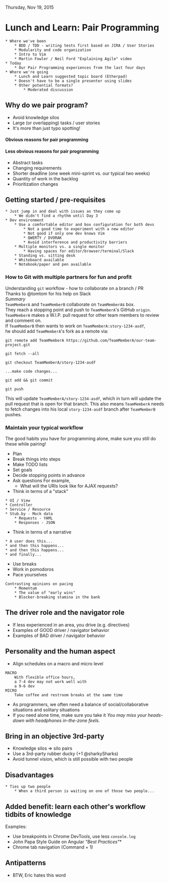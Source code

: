 Thursday, Nov 19, 2015

# Lunch and Learn: Pair Programming
```
* Where we've been
    * BDD / TDD - writing tests first based on JIRA / User Stories
    * Modularity and code organization
    * Intro to Vim
    * Martin Fowler / Neil Ford "Explaining Agile" video
* Today
    * Our Pair Programming experiences from the last four days
* Where we're going
    * Lunch and Learn suggested topic board (Etherpad)
    * Doesn't have to be a single presenter using slides
    * Other potential formats?
        * Moderated discussion
```

## Why do we pair program?
* Avoid knowledge silos
* Large (or overlapping) tasks / user stories
* It's more than just typo spotting!
  
#### Obvious reasons for pair programming  
#### Less obvious reasons for pair programming  
* Abstract tasks
* Changing requirements
* Shorter deadline (one week mini-sprint vs. our typical two weeks)
* Quantity of work in the backlog
* Prioritization changes

## Getting started / pre-requisites
```
* Just jump in and deal with issues as they come up
    * We didn't find a rhythm until Day 3
* Dev environment
    * Use a comfortable editor and box configuration for both devs
        * Not a good time to experiment with a new editor
        * Not good if only one dev knows Vim
        * QWERTY / DVORAK
        * Avoid interference and productivity barriers
    * Multiple monitors vs. a single monitor
        * Having spaces for editor/browser/terminal/Slack
    * Standing vs. sitting desk
    * Whiteboard available
    * Notebook/paper and pen available
```
### How to Git with multiple partners for fun and profit  
Understanding `git` workflow - how to collaborate on a branch / PR  
Thanks to @tomtom for his help on Slack  
_Summary_  
`TeamMemberA` and `TeamMemberB` collaborate on `TeamMemberA`s box.  
They reach a stopping point and push to `TeamMemberA`'s GitHub `origin`.  
`TeamMemberA` makes a W.I.P. pull request for other team members to review and comment on.  
If `TeamMemberB` then wants to work on `TeamMemberA:story-1234-asdf`,  
he should add `TeamMemberA`'s fork as a remote via:  
```
git remote add TeamMemberA https://github.com/TeamMemberA/our-team-project.git

git fetch --all

git checkout TeamMemberA/story-1234-asdf

...make code changes...

git add && git commit

git push
```
This will update `TeamMemberA/story-1234-asdf`,
which in turn will update the pull request that is open for that branch.
This also means `TeamMemberA` needs to fetch changes into his local `story-1234-asdf` branch after `TeamMemberB` pushes.
### Maintain your typical workflow
The good habits you have for programming alone, make sure you still do these while pairing!
* Plan
* Break things into steps
* Make TODO lists
* Set goals
* Decide stopping points in advance
* Ask questions
For example,
    - What will the URIs look like for AJAX requests?
* Think in terms of a "stack"
```
* UI / View
* Controller
* Service / Resource
* Stub.by - Mock data
    * Requests - YAML
    * Responses - JSON
```
* Think in terms of a narrative
```
* A user does this...
* and then this happens...
* and then this happens...
* and finally...
```
* Use breaks
* Work in pomodoros
* Pace yourselves
```
Contrasting opinions on pacing
    * Momentum
    * The value of "early wins"
    * Blocker-breaking stamina in the bank
```

## The driver role and the navigator role
* If less experienced in an area, you drive (e.g. directives)
* Examples of GOOD driver / navigator behavior
* Examples of BAD driver / navigator behavior

## Personality and the human aspect
* Align schedules on a macro and micro level
```
MACRO
    With flexible office hours,
    a 7-4 dev may not work well with
    a 9-6 dev
MICRO
    Take coffee and restroom breaks at the same time
```
* As programmers, we often need a balance of social/collaborative situations and solitary situations
* If you need alone time, make sure you take it
_You may miss your heads-down with headphones in-the-zone feels._

## Bring in an objective 3rd-party
* Knowledge silos => silo pairs
* Use a 3rd-party rubber ducky (+1 @sharkySharks)
* Avoid tunnel vision, which is still possible with two people

## Disadvantages
```
* Ties up two people
    * When a third person is waiting on one of those two people...
```

## Added benefit: learn each other's workflow tidbits of knowledge
Examples:
* Use breakpoints in Chrome DevTools, use less `console.log`
* John Papa Style Guide on Angular _"Best Practices"_*
* Chrome tab navigation (Command + 1)  

## Antipatterns
* BTW, Eric hates this word
